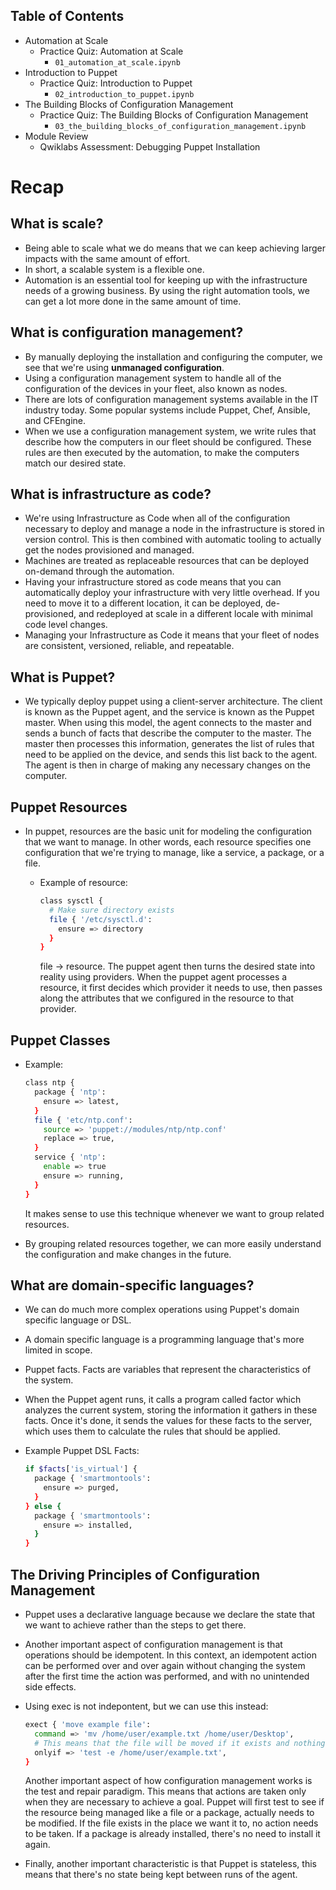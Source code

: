 Table of Contents
-----------------

  * Automation at Scale
    * Practice Quiz: Automation at Scale <br>
        * `01_automation_at_scale.ipynb`
  * Introduction to Puppet
    * Practice Quiz: Introduction to Puppet <br>
        * `02_introduction_to_puppet.ipynb` 
  * The Building Blocks of Configuration Management
    * Practice Quiz: The Building Blocks of Configuration Management <br>
        * `03_the_building_blocks_of_configuration_management.ipynb`
  * Module Review
    * Qwiklabs Assessment: Debugging Puppet Installation <br>

# Recap
## What is scale?
- Being able to scale what we do means that we can keep achieving larger impacts with the same amount of effort.
- In short, a scalable system is a flexible one.
- Automation is an essential tool for keeping up with the infrastructure needs of a growing business. By using the right automation tools, we can get a lot more done in the same amount of time.

## What is configuration management?
- By manually deploying the installation and configuring the computer, we see that we're using **unmanaged configuration**.
- Using a configuration management system to handle all of the configuration of the devices in your fleet, also known as nodes. 
- There are lots of configuration management systems available in the IT industry today. Some popular systems include Puppet, Chef, Ansible, and CFEngine. 
- When we use a configuration management system, we write rules that describe how the computers in our fleet should be configured. These rules are then executed by the automation, to make the computers match our desired state. 

## What is infrastructure as code?
- We're using Infrastructure as Code when all of the configuration necessary to deploy and manage a node in the infrastructure is stored in version control.  This is then combined with automatic tooling to actually get the nodes provisioned and managed. 
- Machines are treated as replaceable resources that can be deployed on-demand through the automation.
- Having your infrastructure stored as code means that you can automatically deploy your infrastructure with very little overhead. If you need to move it to a different location, it can be deployed, de-provisioned, and redeployed at scale in a different locale with minimal code level changes. 
- Managing your Infrastructure as Code it means that your fleet of nodes are consistent, versioned, reliable, and repeatable.

## What is Puppet?
- We typically deploy puppet using a client-server architecture. The client is known as the Puppet agent, and the service is known as the Puppet master. When using this model, the agent connects to the master and sends a bunch of facts that describe the computer to the master. The master then processes this information, generates the list of rules that need to be applied on the device, and sends this list back to the agent. The agent is then in charge of making any necessary changes on the computer.

## Puppet Resources
- In puppet, resources are the basic unit for modeling the configuration that we want to manage. In other words, each resource specifies one configuration that we're trying to manage, like a service, a package, or a file.
  - Example of resource:

    ```bash
    class sysctl {
      # Make sure directory exists
      file { '/etc/sysctl.d':
        ensure => directory
      }
    }
    ```
    file -> resource. The puppet agent then turns the desired state into reality using providers. When the puppet agent processes a resource, it first decides which provider it needs to use, then passes along the attributes that we configured in the resource to that provider.

## Puppet Classes
- Example:

  ```bash
  class ntp {
    package { 'ntp':
      ensure => latest,
    }
    file { 'etc/ntp.conf':
      source => 'puppet://modules/ntp/ntp.conf'
      replace => true,
    }
    service { 'ntp':
      enable => true
      ensure => running,
    }
  }
  ```
   It makes sense to use this technique whenever we want to group related resources. 
- By grouping related resources together, we can more easily understand the configuration and make changes in the future.

## What are domain-specific languages?
- We can do much more complex operations using Puppet's domain specific language or DSL. 
- A domain specific language is a programming language that's more limited in scope. 
- Puppet facts. Facts are variables that represent the characteristics of the system.
- When the Puppet agent runs, it calls a program called factor which analyzes the current system, storing the information it gathers in these facts. Once it's done, it sends the values for these facts to the server, which uses them to calculate the rules that should be applied.
- Example Puppet DSL Facts:

  ```bash
  if $facts['is_virtual'] {
    package { 'smartmontools':
      ensure => purged,
    }
  } else {
    package { 'smartmontools':
      ensure => installed,
    }
  }
  ```

## The Driving Principles of Configuration Management
- Puppet uses a declarative language because we declare the state that we want to achieve rather than the steps to get there. 
- Another important aspect of configuration management is that operations should be idempotent. In this context, an idempotent action can be performed over and over again without changing the system after the first time the action was performed, and with no unintended side effects. 
- Using exec is not indepontent, but we can use this instead:

  ```bash
  exect { 'move example file':
    command => 'mv /home/user/example.txt /home/user/Desktop',
    # This means that the file will be moved if it exists and nothing will happen if it doesn't. 
    onlyif => 'test -e /home/user/example.txt',
  }
  ```
  Another important aspect of how configuration management works is the test and repair paradigm. This means that actions are taken only when they are necessary to achieve a goal. Puppet will first test to see if the resource being managed like a file or a package, actually needs to be modified. If the file exists in the place we want it to, no action needs to be taken. If a package is already installed, there's no need to install it again.

- Finally, another important characteristic is that Puppet is stateless, this means that there's no state being kept between runs of the agent. 

